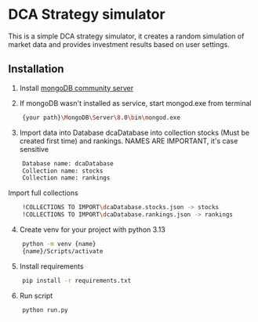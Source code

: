 # DCA Strategy simulator

This is a simple DCA strategy simulator, it creates a random simulation of market data and provides investment results based on user settings.


## Installation

1. Install [mongoDB community server](https://www.mongodb.com/try/download/community-kubernetes-operator)

2. If mongoDB wasn't installed as service, start mongod.exe from terminal

```bash
    {your path}\MongoDB\Server\8.0\bin\mongod.exe
```
3. Import data into Database dcaDatabase into collection stocks (Must be created first time) and rankings. NAMES ARE IMPORTANT, it's case sensitive
```bash
    Database name: dcaDatabase
    Collection name: stocks
    Collection name: rankings
```
Import full collections
```bash
    !COLLECTIONS TO IMPORT\dcaDatabase.stocks.json -> stocks
    !COLLECTIONS TO IMPORT\dcaDatabase.rankings.json -> rankings
```

4. Create venv for your project with python 3.13
```bash
    python -m venv {name}
    {name}/Scripts/activate
```
5. Install requirements
```bash
    pip install -r requirements.txt
```
6. Run script
```bash
    python run.py
```
